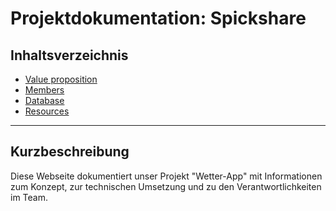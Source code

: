 # Projektdokumentation: Spickshare

## Inhaltsverzeichnis
- [Value proposition](value-proposition.md)
- [Members](members.md)
- [Database](db.md)
- [Resources](resources.md)


---

## Kurzbeschreibung
Diese Webseite dokumentiert unser Projekt "Wetter-App" mit Informationen zum Konzept, zur technischen Umsetzung und zu den Verantwortlichkeiten im Team.

